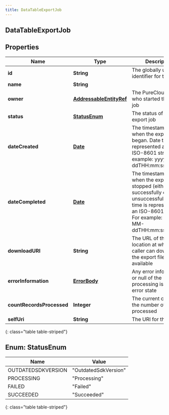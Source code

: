 ```yaml
---
title: DataTableExportJob
---
```


## DataTableExportJob

## Properties

| Name                      | Type                                                                     | Description                                                                                                                                                               | Notes      |
| ------------------------- | ------------------------------------------------------------------------ | ------------------------------------------------------------------------------------------------------------------------------------------------------------------------- | ---------- |
| **id**                    | <!----><!---->**String**<!---->                                          | The globally unique identifier for the object.                                                                                                                            | [optional] |
| **name**                  | <!----><!---->**String**<!---->                                          |                                                                                                                                                                           | [optional] |
| **owner**                 | <!----><!---->[**AddressableEntityRef**](AddressableEntityRef.md)<!----> | The PureCloud user who started the export job                                                                                                                             | [optional] |
| **status**                | [**StatusEnum**](#StatusEnum)<!---->                                     | The status of the export job                                                                                                                                              |            |
| **dateCreated**           | <!----><!---->[**Date**](Date.md)<!---->                                 | The timestamp of when the export began. Date time is represented as an ISO-8601 string. For example: yyyy-MM-ddTHH:mm:ss[.mmm]Z                                           | [optional] |
| **dateCompleted**         | <!----><!---->[**Date**](Date.md)<!---->                                 | The timestamp of when the export stopped (either successfully or unsuccessfully). Date time is represented as an ISO-8601 string. For example: yyyy-MM-ddTHH:mm:ss[.mmm]Z | [optional] |
| **downloadURI**           | <!----><!---->**String**<!---->                                          | The URL of the location at which the caller can download the export file, when available                                                                                  | [optional] |
| **errorInformation**      | <!----><!---->[**ErrorBody**](ErrorBody.md)<!---->                       | Any error information, or null of the processing is not in an error state                                                                                                 | [optional] |
| **countRecordsProcessed** | <!----><!---->**Integer**<!---->                                         | The current count of the number of records processed                                                                                                                      | [optional] |
| **selfUri**               | <!----><!---->**String**<!---->                                          | The URI for this object                                                                                                                                                   | [optional] |

{: class="table table-striped"}

<a name="StatusEnum"></a>

## Enum: StatusEnum

| Name               | Value                          |
| ------------------ | ------------------------------ |
| OUTDATEDSDKVERSION | &quot;OutdatedSdkVersion&quot; |
| PROCESSING         | &quot;Processing&quot;         |
| FAILED             | &quot;Failed&quot;             |
| SUCCEEDED          | &quot;Succeeded&quot;          |

{: class="table table-striped"}
